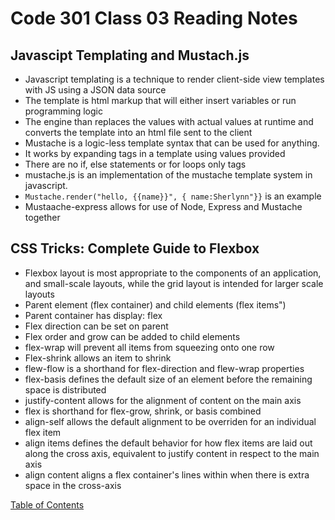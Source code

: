 # Code 301 Class 03 Reading Notes

## Javascipt Templating and Mustach.js
* Javascript templating is a technique to render client-side view templates with JS using a JSON data source
* The template is html markup that will either insert variables or run programming logic
* The engine than replaces the values with actual values at runtime and converts the template into an html file sent to the client
* Mustache is a logic-less template syntax that can be used for anything.
* It works by expanding tags in a template using values provided
* There are no if, else statements or for loops only tags
* mustache.js is an implementation of the mustache template system in javascript. 
* ```Mustache.render("hello, {{name}}", { name:Sherlynn"}}``` is an example
* Mustaache-express allows for use of Node, Express and Mustache together


## CSS Tricks: Complete Guide to Flexbox
* Flexbox layout is most appropriate to the components of an application, and small-scale layouts, while the grid layout is intended for larger scale layouts
* Parent element (flex container) and child elements (flex items")
* Parent container has display: flex
* Flex direction can be set on parent
* Flex order and grow can be added to child elements
* flex-wrap will prevent all items from squeezing onto one row
* Flex-shrink allows an item to shrink
* flew-flow is a shorthand for flex-direction and flew-wrap properties
* flex-basis defines the default size of an element  before the remaining space is distributed
* justify-content allows for the alignment of content on the main axis
* flex is shorthand for flex-grow, shrink, or basis combined
* align-self allows the default alignment to be overriden for an individual flex item
* align items defines the default behavior for how flex items are laid out along the cross axis, equivalent to justify content in respect to the main axis
* align content aligns a flex container's lines within when there is extra space in the cross-axis


[Table of Contents](README.md)